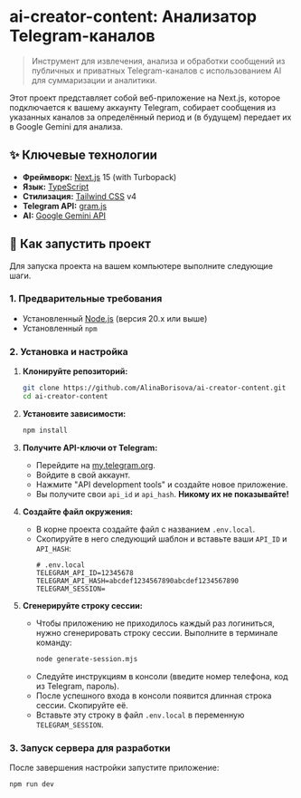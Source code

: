 # ai-creator-content: Анализатор Telegram-каналов

> Инструмент для извлечения, анализа и обработки сообщений из публичных и приватных Telegram-каналов с использованием AI для суммаризации и аналитики.

Этот проект представляет собой веб-приложение на Next.js, которое подключается к вашему аккаунту Telegram, собирает сообщения из указанных каналов за определённый период и (в будущем) передает их в Google Gemini для анализа.

## ✨ Ключевые технологии

- **Фреймворк:** [Next.js](https://nextjs.org/) 15 (with Turbopack)
- **Язык:** [TypeScript](https://www.typescriptlang.org/)
- **Стилизация:** [Tailwind CSS](https://tailwindcss.com/) v4
- **Telegram API:** [gram.js](https://github.com/gram-js/gramjs)
- **AI:** [Google Gemini API](https://ai.google.dev/)

## 🚀 Как запустить проект

Для запуска проекта на вашем компьютере выполните следующие шаги.

### 1. Предварительные требования

- Установленный [Node.js](https://nodejs.org/) (версия 20.x или выше)
- Установленный `npm`

### 2. Установка и настройка

1.  **Клонируйте репозиторий:**
    ```bash
    git clone https://github.com/AlinaBorisova/ai-creator-content.git
    cd ai-creator-content
    ```

2.  **Установите зависимости:**
    ```bash
    npm install
    ```

3.  **Получите API-ключи от Telegram:**
    - Перейдите на [my.telegram.org](https://my.telegram.org).
    - Войдите в свой аккаунт.
    - Нажмите "API development tools" и создайте новое приложение.
    - Вы получите свои `api_id` и `api_hash`. **Никому их не показывайте!**

4.  **Создайте файл окружения:**
    - В корне проекта создайте файл с названием `.env.local`.
    - Скопируйте в него следующий шаблон и вставьте ваши `API_ID` и `API_HASH`:
      ```env
      # .env.local
      TELEGRAM_API_ID=12345678
      TELEGRAM_API_HASH=abcdef1234567890abcdef1234567890
      TELEGRAM_SESSION=
      ```

5.  **Сгенерируйте строку сессии:**
    - Чтобы приложению не приходилось каждый раз логиниться, нужно сгенерировать строку сессии. Выполните в терминале команду:
      ```bash
      node generate-session.mjs
      ```
    - Следуйте инструкциям в консоли (введите номер телефона, код из Telegram, пароль).
    - После успешного входа в консоли появится длинная строка сессии. Скопируйте её.
    - Вставьте эту строку в файл `.env.local` в переменную `TELEGRAM_SESSION`.

### 3. Запуск сервера для разработки

После завершения настройки запустите приложение:

```bash
npm run dev
